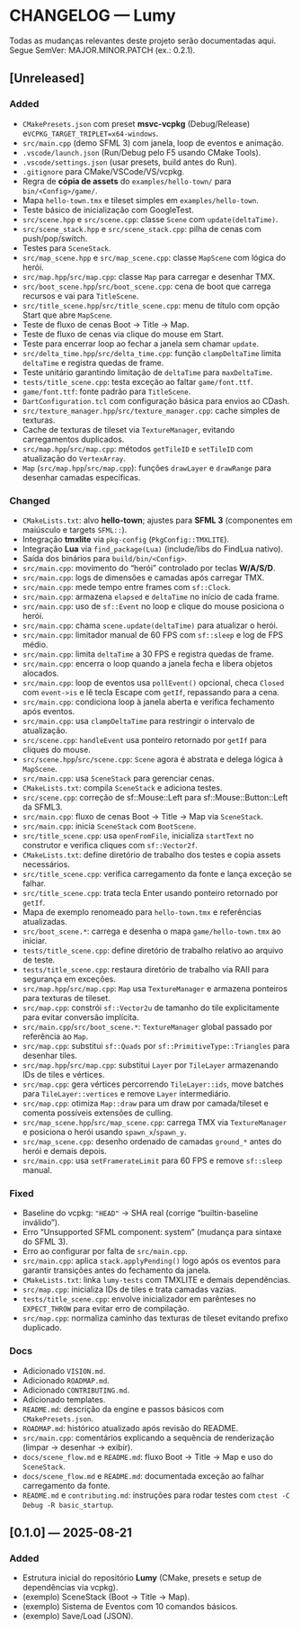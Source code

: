 # CHANGELOG — Lumy

Todas as mudanças relevantes deste projeto serão documentadas aqui.
Segue SemVer: MAJOR.MINOR.PATCH (ex.: 0.2.1).

## [Unreleased]
### Added
- `CMakePresets.json` com preset **msvc-vcpkg** (Debug/Release) e`VCPKG_TARGET_TRIPLET=x64-windows`.
- `src/main.cpp` (demo SFML 3) com janela, loop de eventos e animação.
- `.vscode/launch.json` (Run/Debug pelo F5 usando CMake Tools).
- `.vscode/settings.json` (usar presets, build antes do Run).
- `.gitignore` para CMake/VSCode/VS/vcpkg.
- Regra de **cópia de assets** do `examples/hello-town/` para `bin/<Config>/game/`.
- Mapa `hello-town.tmx` e tileset simples em `examples/hello-town`.
- Teste básico de inicialização com GoogleTest.
- `src/scene.hpp` e `src/scene.cpp`: classe `Scene` com `update(deltaTime)`.
- `src/scene_stack.hpp` e `src/scene_stack.cpp`: pilha de cenas com push/pop/switch.
- Testes para `SceneStack`.
- `src/map_scene.hpp` e `src/map_scene.cpp`: classe `MapScene` com lógica do herói.
- `src/map.hpp`/`src/map.cpp`: classe `Map` para carregar e desenhar TMX.
- `src/boot_scene.hpp`/`src/boot_scene.cpp`: cena de boot que carrega recursos e vai para `TitleScene`.
- `src/title_scene.hpp`/`src/title_scene.cpp`: menu de título com opção Start que abre `MapScene`.
- Teste de fluxo de cenas Boot → Title → Map.
- Teste de fluxo de cenas via clique do mouse em Start.
- Teste para encerrar loop ao fechar a janela sem chamar `update`.
- `src/delta_time.hpp`/`src/delta_time.cpp`: função `clampDeltaTime` limita `deltaTime` e registra quedas de frame.
- Teste unitário garantindo limitação de `deltaTime` para `maxDeltaTime`.
- `tests/title_scene.cpp`: testa exceção ao faltar `game/font.ttf`.
- `game/font.ttf`: fonte padrão para `TitleScene`.
- `DartConfiguration.tcl` com configuração básica para envios ao CDash.
- `src/texture_manager.hpp`/`src/texture_manager.cpp`: cache simples de texturas.
- Cache de texturas de tileset via `TextureManager`, evitando carregamentos duplicados.
- `src/map.hpp`/`src/map.cpp`: métodos `getTileID` e `setTileID` com atualização do `VertexArray`.
- `Map` (`src/map.hpp`/`src/map.cpp`): funções `drawLayer` e `drawRange` para desenhar camadas específicas.

### Changed
- `CMakeLists.txt`: alvo **hello-town**; ajustes para **SFML 3** (componentes em maiúsculo e targets `SFML::`).
- Integração **tmxlite** via `pkg-config` (`PkgConfig::TMXLITE`).
- Integração **Lua** via `find_package(Lua)` (include/libs do FindLua nativo).
- Saída dos binários para `build/bin/<Config>`.
- `src/main.cpp`: movimento do “herói” controlado por teclas **W/A/S/D**.
- `src/main.cpp`: logs de dimensões e camadas após carregar TMX.
- `src/main.cpp`: mede tempo entre frames com `sf::Clock`.
- `src/main.cpp`: armazena `elapsed` e `deltaTime` no início de cada frame.
- `src/main.cpp`: uso de `sf::Event` no loop e clique do mouse posiciona o herói.
- `src/main.cpp`: chama `scene.update(deltaTime)` para atualizar o herói.
- `src/main.cpp`: limitador manual de 60 FPS com `sf::sleep` e log de FPS médio.
- `src/main.cpp`: limita `deltaTime` a 30 FPS e registra quedas de frame.
- `src/main.cpp`: encerra o loop quando a janela fecha e libera objetos alocados.
- `src/main.cpp`: loop de eventos usa `pollEvent()` opcional, checa `Closed` com `event->is` e lê tecla Escape com `getIf`, repassando para a cena.
- `src/main.cpp`: condiciona loop à janela aberta e verifica fechamento após eventos.
- `src/main.cpp`: usa `clampDeltaTime` para restringir o intervalo de atualização.
- `src/scene.cpp`: `handleEvent` usa ponteiro retornado por `getIf` para cliques do mouse.
- `src/scene.hpp`/`src/scene.cpp`: `Scene` agora é abstrata e delega lógica à `MapScene`.
- `src/main.cpp`: usa `SceneStack` para gerenciar cenas.
- `CMakeLists.txt`: compila `SceneStack` e adiciona testes.
- `src/scene.cpp`: correção de sf::Mouse::Left para sf::Mouse::Button::Left da SFML3.
- `src/main.cpp`: fluxo de cenas Boot → Title → Map via `SceneStack`.
- `src/main.cpp`: inicia `SceneStack` com `BootScene`.
- `src/title_scene.cpp`: usa `openFromFile`, inicializa `startText` no construtor e verifica cliques com `sf::Vector2f`.
- `CMakeLists.txt`: define diretório de trabalho dos testes e copia assets necessários.
- `src/title_scene.cpp`: verifica carregamento da fonte e lança exceção se falhar.
- `src/title_scene.cpp`: trata tecla Enter usando ponteiro retornado por `getIf`.
- Mapa de exemplo renomeado para `hello-town.tmx` e referências atualizadas.
- `src/boot_scene.*`: carrega e desenha o mapa `game/hello-town.tmx` ao iniciar.
- `tests/title_scene.cpp`: define diretório de trabalho relativo ao arquivo de teste.
- `tests/title_scene.cpp`: restaura diretório de trabalho via RAII para segurança em exceções.
- `src/map.hpp`/`src/map.cpp`: `Map` usa `TextureManager` e armazena ponteiros para texturas de tileset.
- `src/map.cpp`: constrói `sf::Vector2u` de tamanho do tile explicitamente para evitar conversão implícita.
- `src/main.cpp`/`src/boot_scene.*`: `TextureManager` global passado por referência ao `Map`.
- `src/map.cpp`: substitui `sf::Quads` por `sf::PrimitiveType::Triangles` para desenhar tiles.
- `src/map.hpp`/`src/map.cpp`: substitui `Layer` por `TileLayer` armazenando IDs de tiles e vértices.
- `src/map.cpp`: gera vértices percorrendo `TileLayer::ids`, move batches para `TileLayer::vertices` e remove `Layer` intermediário.
- `src/map.cpp`: otimiza `Map::draw` para um draw por camada/tileset e comenta possíveis extensões de culling.
- `src/map_scene.hpp`/`src/map_scene.cpp`: carrega TMX via `TextureManager` e posiciona o herói usando `spawn_x`/`spawn_y`.
- `src/map_scene.cpp`: desenho ordenado de camadas `ground_*` antes do herói e demais depois.
- `src/main.cpp`: usa `setFramerateLimit` para 60 FPS e remove `sf::sleep` manual.

### Fixed
- Baseline do vcpkg: `"HEAD"` → SHA real (corrige “builtin-baseline inválido”).
- Erro “Unsupported SFML component: system” (mudança para sintaxe do SFML 3).
- Erro ao configurar por falta de `src/main.cpp`.
- `src/main.cpp`: aplica `stack.applyPending()` logo após os eventos para garantir transições antes do fechamento da janela.
- `CMakeLists.txt`: linka `lumy-tests` com TMXLITE e demais dependências.
- `src/map.cpp`: inicializa IDs de tiles e trata camadas vazias.
- `tests/title_scene.cpp`: envolve inicializador em parênteses no `EXPECT_THROW` para evitar erro de compilação.
- `src/map.cpp`: normaliza caminho das texturas de tileset evitando prefixo duplicado.

### Docs
- Adicionado `VISION.md`.
- Adicionado `ROADMAP.md`.
- Adicionado `CONTRIBUTING.md`.
- Adicionado templates.
- `README.md`: descrição da engine e passos básicos com `CMakePresets.json`.
- `ROADMAP.md`: histórico atualizado após revisão do README.
- `src/main.cpp`: comentários explicando a sequência de renderização (limpar → desenhar → exibir).
- `docs/scene_flow.md` e `README.md`: fluxo Boot → Title → Map e uso do `SceneStack`.
- `docs/scene_flow.md` e `README.md`: documentada exceção ao falhar carregamento da fonte.
- `README.md` e `contributing.md`: instruções para rodar testes com `ctest -C Debug -R basic_startup`.



## [0.1.0] — 2025-08-21
### Added
- Estrutura inicial do repositório **Lumy** (CMake, presets e setup de dependências via vcpkg).
- (exemplo) SceneStack (Boot → Title → Map).
- (exemplo) Sistema de Eventos com 10 comandos básicos.
- (exemplo) Save/Load (JSON).
